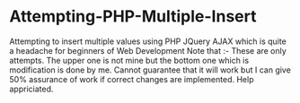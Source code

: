 # Attempting-PHP-Multiple-Insert
Attempting to insert multiple values using PHP JQuery AJAX which is quite a headache for beginners of Web Development
Note that :- These are only attempts. The upper one is not mine but the bottom one which is modification is done by me. Cannot guarantee that it will work but I can give 50% assurance of work if correct changes are implemented. Help appriciated.
